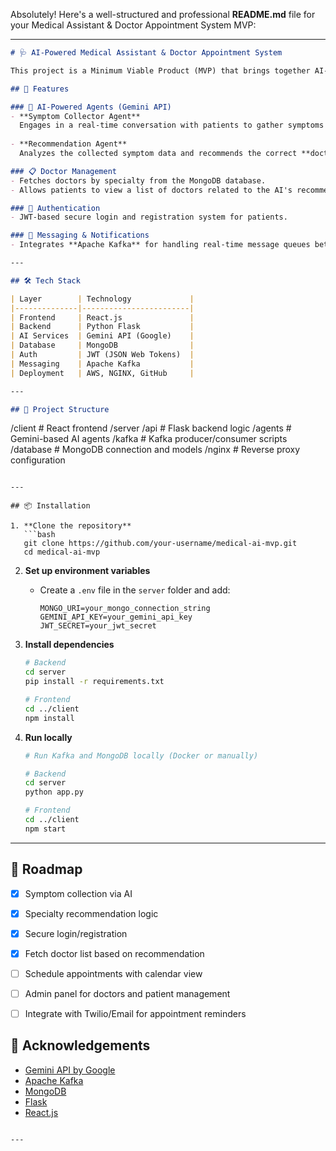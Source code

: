 Absolutely! Here's a well-structured and professional **README.md** file for your Medical Assistant & Doctor Appointment System MVP:

---

```markdown
# 🩺 AI-Powered Medical Assistant & Doctor Appointment System

This project is a Minimum Viable Product (MVP) that brings together AI-powered symptom collection, specialty recommendation, and doctor appointment scheduling — all in a single, streamlined system.

## 🚀 Features

### 🤖 AI-Powered Agents (Gemini API)
- **Symptom Collector Agent**  
  Engages in a real-time conversation with patients to gather symptoms and stores the data securely in MongoDB.
  
- **Recommendation Agent**  
  Analyzes the collected symptom data and recommends the correct **doctor specialty** based on clinical reasoning.

### 📋 Doctor Management
- Fetches doctors by specialty from the MongoDB database.
- Allows patients to view a list of doctors related to the AI's recommendation.

### 🔐 Authentication
- JWT-based secure login and registration system for patients.

### 📨 Messaging & Notifications
- Integrates **Apache Kafka** for handling real-time message queues between microservices (AI agents and backend).

---

## 🛠 Tech Stack

| Layer        | Technology             |
|--------------|------------------------|
| Frontend     | React.js               |
| Backend      | Python Flask           |
| AI Services  | Gemini API (Google)    |
| Database     | MongoDB                |
| Auth         | JWT (JSON Web Tokens)  |
| Messaging    | Apache Kafka           |
| Deployment   | AWS, NGINX, GitHub     |

---

## 📂 Project Structure

```
/client               # React frontend
/server
  /api                # Flask backend logic
  /agents             # Gemini-based AI agents
  /kafka              # Kafka producer/consumer scripts
/database             # MongoDB connection and models
/nginx                # Reverse proxy configuration
```

---

## 📦 Installation

1. **Clone the repository**
   ```bash
   git clone https://github.com/your-username/medical-ai-mvp.git
   cd medical-ai-mvp
   ```

2. **Set up environment variables**
   - Create a `.env` file in the `server` folder and add:
     ```
     MONGO_URI=your_mongo_connection_string
     GEMINI_API_KEY=your_gemini_api_key
     JWT_SECRET=your_jwt_secret
     ```

3. **Install dependencies**
   ```bash
   # Backend
   cd server
   pip install -r requirements.txt

   # Frontend
   cd ../client
   npm install
   ```

4. **Run locally**
   ```bash
   # Run Kafka and MongoDB locally (Docker or manually)

   # Backend
   cd server
   python app.py

   # Frontend
   cd ../client
   npm start
   ```

---

## 📌 Roadmap

- [x] Symptom collection via AI
- [x] Specialty recommendation logic
- [x] Secure login/registration
- [x] Fetch doctor list based on recommendation
- [ ] Schedule appointments with calendar view
- [ ] Admin panel for doctors and patient management
- [ ] Integrate with Twilio/Email for appointment reminders



## 🙌 Acknowledgements

- [Gemini API by Google](https://ai.google.dev/)
- [Apache Kafka](https://kafka.apache.org/)
- [MongoDB](https://www.mongodb.com/)
- [Flask](https://flask.palletsprojects.com/)
- [React.js](https://react.dev/)
```

---

